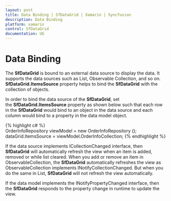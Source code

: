 ```yaml
---
layout: post
title: Data Binding | SfDataGrid | Xamarin | Syncfusion
description: Data Binding
platform: xamarin
control: SfDataGrid
documentation: UG
---
```


# Data Binding

The **SfDataGrid** is bound to an external data source to display the data. It supports the data sources such as List, Observable Collection, and so on. **SfDataGrid.ItemsSource** property helps to bind the **SfDataGrid** with the collection of objects.

In order to bind the data source of the **SfDataGrid**, set the **SfDataGrid.ItemsSource** property as shown below such that each row in the **SfDataGrid** would bind to an object in the data source and each column would bind to a property in the data model object.

{% highlight c# %}
OrderInfoRepository viewModel = new OrderInfoRepository ();
dataGrid.ItemsSource = viewModel.OrderInfoCollection; 
{% endhighlight %}

If the data source implements ICollectionChanged interface, then **SfDataGrid** will automatically refresh the view when an item is added, removed or while list cleared. When you add or remove an item in ObservableCollection, the **SfDataGrid** automatically refreshes the view as ObservableCollection implements INotifyCollectionChanged. But when you do the same in List, **SfDataGrid** will not refresh the view automatically.

If the data model implements the INotifyPropertyChanged interface, then the **SfDataGrid** responds to the property change in runtime to update the view.
